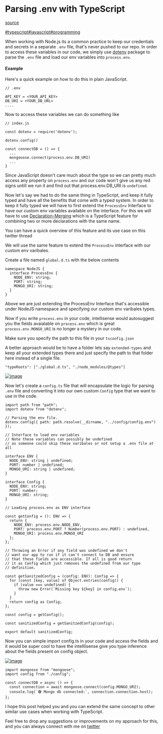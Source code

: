 # Parsing .env with TypeScript

[source](https://dev.to/asjadanis/parsing-env-with-typescript-3jjm)

[#typescript](https://dev.to/t/typescript)[#javascript](https://dev.to/t/javascript)[#programming](https://dev.to/t/programming)

When working with Node.js its a common practice to keep our credentials and secrets in a separate `.env` file, that's never pushed to our repo. In order to access these variables in our code, we simply use [dotenv](https://github.com/motdotla/dotenv) package to parse the `.env` file and load our env variables into `process.env`.

#### Example

Here's a quick example on how to do this in plain JavaScript.

```
// .env

API_KEY = <YOUR_API_KEY>
DB_URI = <YOUR_DB_URL>
....
```



Now to access these variables we can do something like

```
// index.js

const dotenv = require('dotenv');

dotenv.config()

const connectDB = () => {
  ...
  mongooose.connect(process.env.DB_URI)
  ...
}
```



Since JavaScript doesn't care much about the type so we can pretty much access any property on `process.env` and our code won't give us any red signs untill we run it and find out that process.env.DB_URI is `undefined`.

Now let's say we had to do the same thing in TypeScript, and keep it fully typed and have all the benefits that come with a typed system. In order to keep it fully typed we will have to first extend the `ProcessEnv` Interface to have our custom env variables available on the interface. For this we will have to use [Declaration-Merging](https://www.typescriptlang.org/docs/handbook/declaration-merging.html) which is a TypeScript feature for combining two or more declarations with the same name.

You can have a quick overview of this feature and its use case on this twitter thread



We will use the same feature to extend the `ProcessEnv` interface with our custom env varibales.

Create a file named `global.d.ts` with the below contents

```
namespace NodeJS {
  interface ProcessEnv {
    NODE_ENV: string;
    PORT: string;
    MONGO_URI: string;
  }
}
```



Above we are just extending the ProcessEnv Interface that's accessible under NodeJS namespace and specifying our custom env varibales types.

Now if you write `process.env` in your code, intellisense would autosuggest you the fields avaialable on `process.env` which is great `process.env.MONGO_URI` is no longer a mystery in our code.

Make sure you specify the path to this file in your `tsconfig.json`

A better approach would be to have a folder lets say `extended-types` and keep all your extended types there and just specify the path to that folder here instead of a single file.

```
"typeRoots": ["./global.d.ts", "./node_modules/@types"]
```



[![image](https://res.cloudinary.com/practicaldev/image/fetch/s--TTu6-Tuc--/c_limit%2Cf_auto%2Cfl_progressive%2Cq_auto%2Cw_800/https://dev-to-uploads.s3.amazonaws.com/uploads/articles/e0c5xt9c3injh9r3yuvh.png)](https://res.cloudinary.com/practicaldev/image/fetch/s--TTu6-Tuc--/c_limit%2Cf_auto%2Cfl_progressive%2Cq_auto%2Cw_800/https://dev-to-uploads.s3.amazonaws.com/uploads/articles/e0c5xt9c3injh9r3yuvh.png)

Now let's create a `config.ts` file that will encapsulate the logic for parsing `.env` file and converting it into our own custom `Config` type that we want to use in the code.

```
import path from "path";
import dotenv from "dotenv";

// Parsing the env file.
dotenv.config({ path: path.resolve(__dirname, "../config/config.env") });

// Interface to load env variables
// Note these variables can possibly be undefined
// as someone could skip these varibales or not setup a .env file at all

interface ENV {
  NODE_ENV: string | undefined;
  PORT: number | undefined;
  MONGO_URI: string | undefined;
}

interface Config {
  NODE_ENV: string;
  PORT: number;
  MONGO_URI: string;
}

// Loading process.env as ENV interface

const getConfig = (): ENV => {
  return {
    NODE_ENV: process.env.NODE_ENV,
    PORT: process.env.PORT ? Number(process.env.PORT) : undefined,
    MONGO_URI: process.env.MONGO_URI
  };
};

// Throwing an Error if any field was undefined we don't 
// want our app to run if it can't connect to DB and ensure 
// that these fields are accessible. If all is good return
// it as Config which just removes the undefined from our type 
// definition.

const getSanitzedConfig = (config: ENV): Config => {
  for (const [key, value] of Object.entries(config)) {
    if (value === undefined) {
      throw new Error(`Missing key ${key} in config.env`);
    }
  }
  return config as Config;
};

const config = getConfig();

const sanitizedConfig = getSanitzedConfig(config);

export default sanitizedConfig;
```



Now you can simple import config.ts in your code and access the fields and it would be super cool to have the intelllisense give you type inference about the fields present on config object.

[![image](https://res.cloudinary.com/practicaldev/image/fetch/s--bZKJe6h9--/c_limit%2Cf_auto%2Cfl_progressive%2Cq_auto%2Cw_800/https://dev-to-uploads.s3.amazonaws.com/uploads/articles/f0xbk37gtwvalqmtkj0d.png)](https://res.cloudinary.com/practicaldev/image/fetch/s--bZKJe6h9--/c_limit%2Cf_auto%2Cfl_progressive%2Cq_auto%2Cw_800/https://dev-to-uploads.s3.amazonaws.com/uploads/articles/f0xbk37gtwvalqmtkj0d.png)

```
import mongoose from "mongoose";
import config from "./config";

const connectDB = async () => {
  const connection = await mongoose.connect(config.MONGO_URI);
  console.log(`🟢 Mongo db connected:`, connection.connection.host);
};
```



I hope this post helped you and you can extend the same concept to other similar use cases when working with TypeScript.

Feel free to drop any suggestions or improvements on my approach for this, and you can always connect with me on [twitter](https://twitter.com/asjadanis)